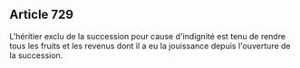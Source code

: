 Article 729
----
L'héritier exclu de la succession pour cause d'indignité est tenu de rendre tous
les fruits et les revenus dont il a eu la jouissance depuis l'ouverture de la
succession.
